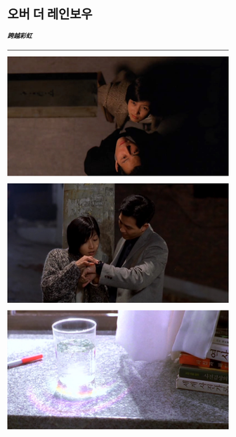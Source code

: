 # 오버 더 레인보우

##### 跨越彩虹

---


![](Over_The_Rainbow_2.jpg)

![](Over_The_Rainbow_3.jpg)

![](Over_The_Rainbow_1.jpg)